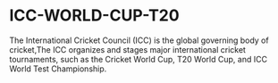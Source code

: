 # ICC-WORLD-CUP-T20
The International Cricket Council (ICC) is the global governing body of cricket,The ICC organizes and stages major international cricket tournaments, such as the Cricket World Cup, T20 World Cup, and ICC World Test Championship.
